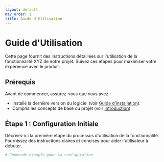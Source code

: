 ```yaml
---
layout: default
nav_order: 1
title: Guide d'Utilisation
---
```


# Guide d'Utilisation

Cette page fournit des instructions détaillées sur l'utilisation de la fonctionnalité XYZ de notre projet. Suivez ces étapes pour maximiser votre expérience avec le produit.

## Prérequis

Avant de commencer, assurez-vous que vous avez :

- Installé la dernière version du logiciel (voir [Guide d'installation](/installation)).
- Compris les concepts de base du projet (voir [Introduction](/introduction)).

## Étape 1 : Configuration Initiale

Décrivez ici la première étape du processus d'utilisation de la fonctionnalité. Fournissez des instructions claires et concises pour aider l'utilisateur à débuter.

```bash
# Commande exemple pour la configuration
